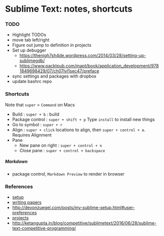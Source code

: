 # Sublime Text: notes, shortcuts

### TODO

* Highlight TODOs
* move tab left/right
* Figure out jump to definition in projects
* Set up debugger
    * https://thenigh7sh4de.wordpress.com/2014/03/28/setting-up-sublimegdb/   
    * https://www.packtpub.com/mapt/book/application_development/9781849698429/07/ch07lvl1sec47/preface
* sync settings and packages with dropbox
* update bashrc repo

### Shortcuts

Note that `super` = `Command` on Macs

* Build : `super + b` : build
* Package control : `super + shift + p`  Type `install` to install new things
* Go to symbol : `super + r`
* Align : `super + click` locations to align, then `super + control + a`. Requires Alignment
* Pane
    * New pane on right : `super + control + n`
    * Close pane : `super + control + backspace` 

##### Markdown 

* package control, `Markdown Preview` to render in browser

### References

* [setup](https://gist.github.com/ijy/7399688)
* [writing papers](https://hugogiraudel.com/2015/05/18/writing-in-sublime-text/)
* http://devonzuegel.com/posts/my-sublime-setup.html#user-preferences
* [projects](https://joshuawinn.com/understanding-projects-in-sublime-text-saving-switching-etc/)
* http://ketangupta.in/blog/competitive/sublimetext/2016/06/28/sublime-text-competitive-programming/